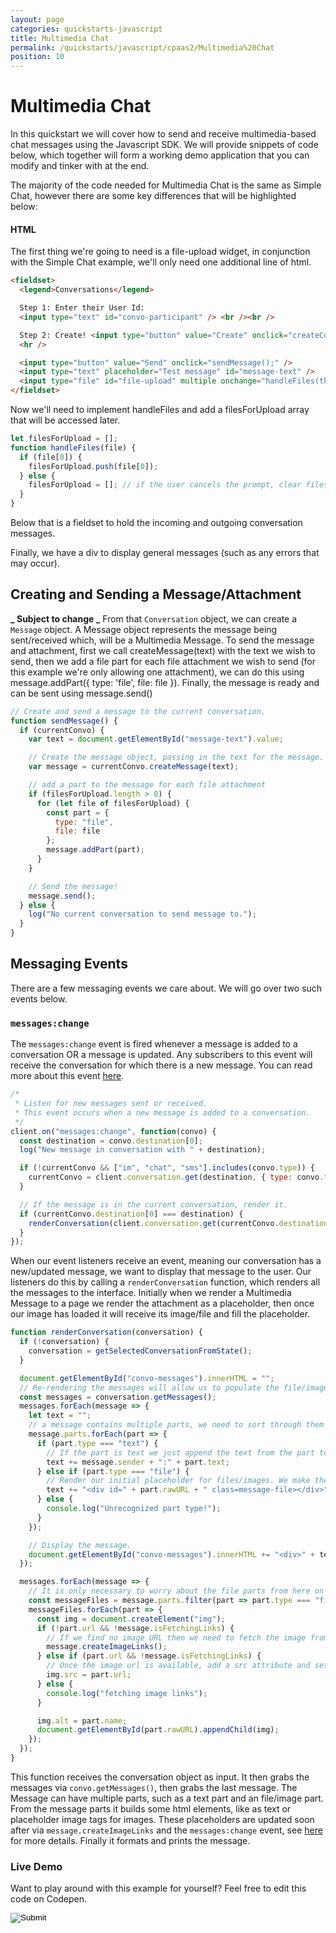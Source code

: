 ```yaml
---
layout: page
categories: quickstarts-javascript
title: Multimedia Chat
permalink: /quickstarts/javascript/cpaas2/Multimedia%20Chat
position: 10
---
```


# Multimedia Chat

In this quickstart we will cover how to send and receive multimedia-based chat messages using the Javascript SDK. We will provide snippets of code below, which together will form a working demo application that you can modify and tinker with at the end.

The majority of the code needed for Multimedia Chat is the same as Simple Chat, however there are some key differences that will be highlighted below:

#### HTML

The first thing we're going to need is a file-upload widget, in conjunction with the Simple Chat example, we'll only need one additional line of html.

```html
<fieldset>
  <legend>Conversations</legend>

  Step 1: Enter their User Id:
  <input type="text" id="convo-participant" /> <br /><br />

  Step 2: Create! <input type="button" value="Create" onclick="createConvo();" /> <br />
  <hr />

  <input type="button" value="Send" onclick="sendMessage();" />
  <input type="text" placeholder="Test message" id="message-text" />
  <input type="file" id="file-upload" multiple onchange="handleFiles(this.files)" value="Upload File" />
</fieldset>
```

Now we'll need to implement handleFiles and add a filesForUpload array that will be accessed later.

```javascript
let filesForUpload = [];
function handleFiles(file) {
  if (file[0]) {
    filesForUpload.push(file[0]);
  } else {
    filesForUpload = []; // if the user cancels the prompt, clear filesForUpload
  }
}
```

Below that is a fieldset to hold the incoming and outgoing conversation messages.

Finally, we have a div to display general messages (such as any errors that may occur).

## Creating and Sending a Message/Attachment

**_ Subject to change _**
From that `Conversation` object, we can create a `Message` object. A Message object represents the message being sent/received which, will be a Multimedia Message. To send the message and attachment, first we call createMessage(text) with the text we wish to send, then we add a file part for each file attachment we wish to send (for this example we're only allowing one attachment), we can do this using message.addPart({ type: 'file', file: file }). Finally, the message is ready and can be sent using message.send()

```javascript
// Create and send a message to the current conversation.
function sendMessage() {
  if (currentConvo) {
    var text = document.getElementById("message-text").value;

    // Create the message object, passing in the text for the message.
    var message = currentConvo.createMessage(text);

    // add a part to the message for each file attachment
    if (filesForUpload.length > 0) {
      for (let file of filesForUpload) {
        const part = {
          type: "file",
          file: file
        };
        message.addPart(part);
      }
    }

    // Send the message!
    message.send();
  } else {
    log("No current conversation to send message to.");
  }
}
```

## Messaging Events

There are a few messaging events we care about. We will go over two such events below.

### `messages:change`

The `messages:change` event is fired whenever a message is added to a conversation OR a message is updated. Any subscribers to this event will receive the conversation for which there is a new message. You can read more about this event [here](../../references/cpaas2#messaging).

```javascript
/*
 * Listen for new messages sent or received.
 * This event occurs when a new message is added to a conversation.
 */
client.on("messages:change", function(convo) {
  const destination = convo.destination[0];
  log("New message in conversation with " + destination);

  if (!currentConvo && ["im", "chat", "sms"].includes(convo.type)) {
    currentConvo = client.conversation.get(destination, { type: convo.type });
  }

  // If the message is in the current conversation, render it.
  if (currentConvo.destination[0] === destination) {
    renderConversation(client.conversation.get(currentConvo.destination, { type: convo.type }));
  }
});
```

When our event listeners receive an event, meaning our conversation has a new/updated message, we want to display that message to the user. Our listeners do this by calling a `renderConversation` function, which renders all the messages to the interface. Initially when we render a Multimedia Message to a page we render the attachment as a placeholder, then once our image has loaded it will receive its image/file and fill the placeholder.

```javascript
function renderConversation(conversation) {
  if (!conversation) {
    conversation = getSelectedConversationFromState();
  }

  document.getElementById("convo-messages").innerHTML = "";
  // Re-rendering the messages will allow us to populate the file/image placeholder
  const messages = conversation.getMessages();
  messages.forEach(message => {
    let text = "";
    // a message contains multiple parts, we need to sort through them and act accordingly
    message.parts.forEach(part => {
      if (part.type === "text") {
        // If the part is text we just append the text from the part to the interface
        text += message.sender + ":" + part.text;
      } else if (part.type === "file") {
        // Render our initial placeholder for files/images. We make the id = part.url for easy lookups later
        text += "<div id=" + part.rawURL + " class=message-file></div>";
      } else {
        console.log("Unrecognized part type!");
      }
    });

    // Display the message.
    document.getElementById("convo-messages").innerHTML += "<div>" + text + "</div>";
  });

  messages.forEach(message => {
    // It is only necessary to worry about the file parts from here on
    const messageFiles = message.parts.filter(part => part.type === "file");
    messageFiles.forEach(part => {
      const img = document.createElement("img");
      if (!part.url && !message.isFetchingLinks) {
        // If we find no image URL then we need to fetch the image from the API
        message.createImageLinks();
      } else if (part.url && !message.isFetchingLinks) {
        // Once the image url is available, add a src attribute and set it to the URL
        img.src = part.url;
      } else {
        console.log("fetching image links");
      }

      img.alt = part.name;
      document.getElementById(part.rawURL).appendChild(img);
    });
  });
}
```

This function receives the conversation object as input. It then grabs the messages via `convo.getMessages()`, then grabs the last message. The Message can have multiple parts, such as a text part and an file/image part. From the message parts it builds some html elements, like as text or placeholder image tags for images. These placeholders are updated soon after via `message.createImageLinks` and the `messages:change` event, see [here](../../references/cpaas2#messaging) for more details. Finally it formats and prints the message.

### Live Demo

Want to play around with this example for yourself? Feel free to edit this code on Codepen.



<form action="https://codepen.io/pen/define" method="POST" target="_blank" class="codepen-form"><input type="hidden" name="data" value=' {&quot;js&quot;:&quot;/**\n * Javascript SDK Multimedia Chat Demo\n */\n\nconst client = Kandy.create({\n  subscription: {\n    expires: 3600\n  },\n  // Required: Server connection configs.\n  authentication: {\n    // Required: Server connection configs.\n    server: {\n      base: &apos;$KANDYFQDN$&apos;\n    },\n    clientCorrelator: &apos;sampleCorrelator&apos;\n  }\n})\n\nconst cpaasAuthUrl = &apos;https://$KANDYFQDN$/cpaas/auth/v1/token&apos;\n\n/**\n * Creates a form body from an dictionary\n */\nfunction createFormBody(paramsObject) {\n  const keyValuePairs = Object.entries(paramsObject).map(\n    ([key, value]) => encodeURIComponent(key) + &apos;=&apos; + encodeURIComponent(value)\n  )\n  return keyValuePairs.join(&apos;&&apos;)\n}\n/**\n * Gets the tokens necessary for authentication to $KANDY$\n */\nasync function getTokens({ clientId, username, password }) {\n  const formBody = createFormBody({\n    client_id: clientId,\n    username,\n    password,\n    grant_type: &apos;password&apos;,\n    scope: &apos;openid&apos;\n  })\n  // POST a request to create a new authentication access token.\n  const fetchResult = await fetch(cpaasAuthUrl, {\n    method: &apos;POST&apos;,\n    headers: {\n      &apos;Content-Type&apos;: &apos;application/x-www-form-urlencoded&apos;\n    },\n    body: formBody\n  })\n  // Parse the result of the fetch as a JSON format.\n  const data = await fetchResult.json()\n  return { accessToken: data.access_token, idToken: data.id_token }\n}\nasync function login() {\n  const clientId = document.getElementById(&apos;clientId&apos;).value\n  const userEmail = document.getElementById(&apos;email&apos;).value\n  const password = document.getElementById(&apos;password&apos;).value\n  try {\n    const tokens = await getTokens({ clientId, username: userEmail, password })\n    client.setTokens(tokens)\n    log(&apos;Successfully logged in as &apos; + userEmail)\n  } catch (error) {\n    log(&apos;Error: Failed to get authentication tokens. Error: &apos; + error)\n  }\n}\n\nfunction subscribe() {\n  const services = [\&quot;chat\&quot;];\n  const subscriptionType = \&quot;websocket\&quot;;\n  client.services.subscribe(services, subscriptionType);\n}\n\nclient.on(&apos;subscription:change&apos;, function() {\n\n  if(\n    client.services.getSubscriptions().isPending === false &&\n    client.services.getSubscriptions().subscribed.length > 0\n  ) {\n    log(&apos;Successfully subscribed&apos;)\n    }\n})\n\nlet filesForUpload = [];\nfunction handleFiles(file) {\n  if (file[0]) {\n    filesForUpload.push(file[0]);\n  } else {\n    filesForUpload = []; // if the user cancels the prompt, clear filesForUpload\n  }\n}\n\n// Utility function for appending messages to the message div.\nfunction log(message) {\n  // Wrap message in textNode to guarantee that it is a string\n  // https://stackoverflow.com/questions/476821/is-a-dom-text-node-guaranteed-to-not-be-interpreted-as-html\n  const textNode = document.createTextNode(message)\n  const divContainer = document.createElement(&apos;div&apos;)\n  divContainer.appendChild(textNode)\n  document.getElementById(&apos;messages&apos;).appendChild(divContainer)\n}\n\n/*\n *  Multimedia Chat functionality.\n */\n\n// We will only track one conversation in this demo.\nvar currentConvo;\n\n// Create a new conversation with another user.\nfunction createConvo() {\n  const participant = document.getElementById(\&quot;convo-participant\&quot;).value;\n\n  // Pass in the full username of a user to create a conversation with them.\n  currentConvo = client.conversation.create([participant], { type: \&quot;chat\&quot; });\n\n  log(\&quot;Conversation created with: \&quot; + participant);\n}\n\n// Create and send a message to the current conversation.\nfunction sendMessage() {\n  if (currentConvo) {\n    var text = document.getElementById(\&quot;message-text\&quot;).value;\n\n    // Create the message object, passing in the text for the message.\n    var message = currentConvo.createMessage(text);\n\n    // add a part to the message for each file attachment\n    if (filesForUpload.length > 0) {\n      for (let file of filesForUpload) {\n        const part = {\n          type: \&quot;file\&quot;,\n          file: file\n        };\n        message.addPart(part);\n      }\n    }\n\n    // Send the message!\n    message.send();\n  } else {\n    log(\&quot;No current conversation to send message to.\&quot;);\n  }\n}\n\n/*\n * Listen for new messages sent or received.\n * This event occurs when a new message is added to a conversation.\n */\nclient.on(\&quot;messages:change\&quot;, function(convo) {\n  const destination = convo.destination[0];\n  log(\&quot;New message in conversation with \&quot; + destination);\n\n  if (!currentConvo && [\&quot;im\&quot;, \&quot;chat\&quot;, \&quot;sms\&quot;].includes(convo.type)) {\n    currentConvo = client.conversation.get(destination, { type: convo.type });\n  }\n\n  // If the message is in the current conversation, render it.\n  if (currentConvo.destination[0] === destination) {\n    renderConversation(client.conversation.get(currentConvo.destination, { type: convo.type }));\n  }\n});\n\nfunction renderConversation(conversation) {\n  if (!conversation) {\n    conversation = getSelectedConversationFromState();\n  }\n\n  document.getElementById(\&quot;convo-messages\&quot;).innerHTML = \&quot;\&quot;;\n  // Re-rendering the messages will allow us to populate the file/image placeholder\n  const messages = conversation.getMessages();\n  messages.forEach(message => {\n    let text = \&quot;\&quot;;\n    // a message contains multiple parts, we need to sort through them and act accordingly\n    message.parts.forEach(part => {\n      if (part.type === \&quot;text\&quot;) {\n        // If the part is text we just append the text from the part to the interface\n        text += message.sender + \&quot;:\&quot; + part.text;\n      } else if (part.type === \&quot;file\&quot;) {\n        // Render our initial placeholder for files/images. We make the id = part.url for easy lookups later\n        text += \&quot;<div id=\&quot; + part.rawURL + \&quot; class=message-file></div>\&quot;;\n      } else {\n        console.log(\&quot;Unrecognized part type!\&quot;);\n      }\n    });\n\n    // Display the message.\n    document.getElementById(\&quot;convo-messages\&quot;).innerHTML += \&quot;<div>\&quot; + text + \&quot;</div>\&quot;;\n  });\n\n  messages.forEach(message => {\n    // It is only necessary to worry about the file parts from here on\n    const messageFiles = message.parts.filter(part => part.type === \&quot;file\&quot;);\n    messageFiles.forEach(part => {\n      const img = document.createElement(\&quot;img\&quot;);\n      if (!part.url && !message.isFetchingLinks) {\n        // If we find no image URL then we need to fetch the image from the API\n        message.createImageLinks();\n      } else if (part.url && !message.isFetchingLinks) {\n        // Once the image url is available, add a src attribute and set it to the URL\n        img.src = part.url;\n      } else {\n        console.log(\&quot;fetching image links\&quot;);\n      }\n\n      img.alt = part.name;\n      document.getElementById(part.rawURL).appendChild(img);\n    });\n  });\n}\n\n&quot;,&quot;html&quot;:&quot;<fieldset>\n  <legend>Authenticate using your account information</legend>\n  Client ID: <input type=\&quot;text\&quot; id=\&quot;clientId\&quot; />\n  Email <input type=\&quot;text\&quot; id=\&quot;email\&quot; placeholder=&apos;Email&apos; />\n  Password: <input type=\&quot;password\&quot; id=\&quot;password\&quot; />\n  <input type=\&quot;button\&quot; value=\&quot;Login\&quot; onclick=\&quot;login();\&quot; />\n</fieldset>\n<fieldset>\n  <legend>Subscribe to Chat Service on Websocket Channel</legend>\n  <input type=\&quot;button\&quot; value=\&quot;Subscribe\&quot; onclick=\&quot;subscribe();\&quot; />\n</fieldset>\n\n<fieldset>\n  <legend>Conversations</legend>\n\n  Step 1: Enter their User Id:\n  <input type=\&quot;text\&quot; id=\&quot;convo-participant\&quot; /> <br /><br />\n\n  Step 2: Create! <input type=\&quot;button\&quot; value=\&quot;Create\&quot; onclick=\&quot;createConvo();\&quot; /> <br />\n  <hr />\n\n  <input type=\&quot;button\&quot; value=\&quot;Send\&quot; onclick=\&quot;sendMessage();\&quot; />\n  <input type=\&quot;text\&quot; placeholder=\&quot;Test message\&quot; id=\&quot;message-text\&quot; />\n  <input type=\&quot;file\&quot; id=\&quot;file-upload\&quot; multiple onchange=\&quot;handleFiles(this.files)\&quot; value=\&quot;Upload File\&quot; />\n</fieldset>\n\n<fieldset>\n  <legend>Messages</legend>\n  <div id=\&quot;convo-messages\&quot;></div>\n</fieldset>\n\n<div id=\&quot;messages\&quot;></div>\n\n&quot;,&quot;css&quot;:&quot;&quot;,&quot;title&quot;:&quot;Javascript SDK Multimedia Chat Demo&quot;,&quot;editors&quot;:&quot;101&quot;,&quot;js_external&quot;:&quot;https://cdn.jsdelivr.net/gh/Kandy-IO/kandy-cpaas-js-sdk@57956/dist/kandy.js&quot;} '><input type="image" src="./TryItOn-CodePen.png"></form>